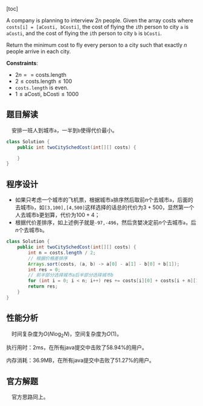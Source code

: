 [toc]

A company is planning to interview $2n$ people. Given the array costs where `costs[i] = [aCosti, bCosti]`, the cost of flying the `i`th person to city `a` is `aCosti`, and the cost of flying the `i`th person to city `b` is `bCosti`.

Return the minimum cost to fly every person to a city such that exactly $n$ people arrive in each city.



**Constraints**:

* $2n == \text{costs.length}$
* $2 \le \text{costs.length} \le 100$
* `costs.length` is even.
* $1 \le \text{aCosti, bCosti} \le 1000$



## 题目解读

&emsp;安排一班人到城市`a`，一半到`b`使得代价最小。

```java
class Solution {
    public int twoCitySchedCost(int[][] costs) {

    }
}
```

## 程序设计

* 如果只考虑一个城市的飞机票，根据城市`a`排序然后取前$n$个去城市`a`，后面的去城市`b`，如`[3,100],[4,500]`这样选择的话总的代价为$3 + 500$，显然第一个人去城市`b`更划算，代价为$100 + 4$；
* 根据代价差排序，如上述例子就是`-97,-496`，然后贪婪决定前$n$个去城市`a`，后$n$个去城市`b`。

```java
class Solution {
    public int twoCitySchedCost(int[][] costs) {
        int n = costs.length / 2;
        // 根据价格差排序
        Arrays.sort(costs, (a, b) -> a[0] - a[1] - b[0] + b[1]);
        int res = 0;
        // 前半部分选择城市a后半部分选择城市b
        for (int i = 0; i < n; i++) res += costs[i][0] + costs[i + n][1];
        return res;
    }
}
```

## 性能分析

&emsp;时间复杂度为$O(N\log_2N)$，空间复杂度为$O(1)$。

执行用时：2ms，在所有java提交中击败了58.94%的用户。

内存消耗：36.9MB，在所有java提交中击败了51.27%的用户。

## 官方解题

&emsp;官方思路同上。
